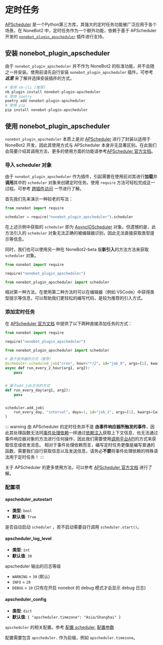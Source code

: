 # 定时任务

[APScheduler](https://apscheduler.readthedocs.io/en/3.x/) 是一个Python第三方库，其强大的定时任务功能被广泛应用于各个场景。在 NoneBot2 中，定时任务作为一个额外功能，依赖于基于 APScheduler 开发的 [`nonebot_plugin_apscheduler`](https://github.com/nonebot/plugin-apscheduler) 插件进行支持。

## 安装 nonebot_plugin_apscheduler

由于 `nonebot_plugin_apscheduler` 并不作为 NoneBot2 的标准功能，并不会随之一并安装。使用前请先自行安装 `nonebot_plugin_apscheduler` 插件。可参考 ***这里*** 来了解并选择安装插件的方式。

<!-- TODO: 补充安装插件部分的链接 -->

```bash
# 使用 nb-cli (推荐)
nb plugin install nonebot-plugin-apscheduler
# 使用 poetry
poetry add nonebot-plugin-apscheduler
# 使用 pip
pip install nonebot-plugin-apscheduler
```

## 使用 nonebot_plugin_apscheduler

`nonebot_plugin_apscheduler` 本质上是对 [APScheduler](https://apscheduler.readthedocs.io/en/3.x/) 进行了封装以适用于 NoneBot2 开发，因此其使用方式与 APScheduler 本身并无显著区别。在此我们会简要介绍其调用方法，更多的使用方面的功能请参考[APScheduler 官方文档](https://apscheduler.readthedocs.io/en/3.x/userguide.html)。

### 导入 scheduler 对象

由于 `nonebot_plugin_apscheduler` 作为插件，引起需要在使用前对其进行**加载**并**调用**其中的 `scheduler` 对象来创建定时任务。使用 `require` 方法可轻松完成这一过程。可参考 [跨插件访问](跨插件访问.md) 一节进行了解。

首先我们先来演示一种较老的写法：

```python
from nonebot import require

scheduler = require("nonebot_plugin_apscheduler").scheduler
```

在上述示例中获取的 `scheduler` 即为 [AsyncIOScheduler](https://apscheduler.readthedocs.io/en/3.x/modules/schedulers/asyncio.html#apscheduler.schedulers.asyncio.AsyncIOScheduler) 对象。但遗憾的是，此方法引入的 `scheduler` 对象无法正确的被编辑器识别，因此无法直接获取类型提示等信息。

同时，我们也可以使用另一种在 NoneBot2-beta 版**新引入**的方法方法来获取 `scheduler` 对象。

```python
from nonebot import require

require("nonebot_plugin_apscheduler")

from nonebot_plugin_apscheduler import scheduler
```

相对第一种方法，在使用第二种方法时可以在编辑器（例如 VSCode）中获得类型提示等信息，可以帮助我们更轻松的编写代码，是较为推荐的引入方式。

### 添加定时任务

在 [APScheduler 官方文档](https://apscheduler.readthedocs.io/en/3.x/userguide.html#adding-jobs) 中提供了以下两种直接添加任务的方式：

```python
from nonebot import require

require("nonebot_plugin_apscheduler")

from nonebot_plugin_apscheduler import scheduler

# 基于装饰器的方式（推荐）
@scheduler.scheduled_job("cron", hour="*/2", id="job_0", args=[1], kwargs={arg2: 2})
async def run_every_2_hour(arg1, arg2):
    pass


# 基于add_job方法的方式
def run_every_day(arg1, arg2):
    pass


scheduler.add_job(
    run_every_day, "interval", days=1, id="job_1", args=[1], kwargs={arg2: 2}
)
```

::: warning
由 APScheduler 的定时任务并不是 **由事件响应器所触发的事件**，因此其处理函数无法同[事件处理依赖](../插件开发（基础）/03_事件处理流程.md#处理依赖)一样通过[依赖注入](../插件开发（基础）/04_获取信息.md#认识依赖注入)获取上下文信息，也无法通过事件响应器对象的方法进行任何操作，因此我们需要使用[调用平台API](调用平台API.md)的方式来获取信息或收发消息。
相对于事件处理依赖而言，编写定时任务更像是编写普通的函数，需要我们自行获取信息以及发送信息，请务必**不要**将事件处理依赖的特殊语法用于定时任务！
:::

关于 APScheduler 的更多使用方法，可以参考 [APScheduler 官方文档](https://apscheduler.readthedocs.io/en/3.x/index.html) 进行了解。

### 配置项

#### apscheduler_autostart

- **类型**: `bool`
- **默认值**: `True`

是否自动启动 `scheduler` ，若不启动需要自行调用 `scheduler.start()`。

#### apscheduler_log_level

- **类型**: `int`
- **默认值**: `30`

apscheduler 输出的日志等级

- `WARNING` = `30` (默认)
- `INFO` = `20`
- `DEBUG` = `10` (只有在开启 nonebot 的 debug 模式才会显示 debug 日志)

#### apscheduler_config

- **类型**: `dict`
- **默认值**: `{ "apscheduler.timezone": "Asia/Shanghai" }`

`apscheduler` 的相关配置。参考 [配置 scheduler](https://apscheduler.readthedocs.io/en/latest/userguide.html#scheduler-config), [配置参数](https://apscheduler.readthedocs.io/en/latest/modules/schedulers/base.html#apscheduler.schedulers.base.BaseScheduler)

配置需要包含 `apscheduler.` 作为前缀，例如 `apscheduler.timezone`。
